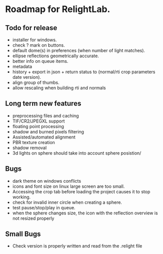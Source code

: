 # Roadmap for RelightLab.


## Todo for release

* installer for windows.
* check ? mark on buttons.
* default dome(s) in preferences (when number of light matches).
* ellipse reflections geometrically accurate.
* better info on queue items.
* metadata
* history + export in json + return status to (normal/rti crop parameters date version).
* align group of thumbs.
* allow rescaling when building rti and normals

## Long term new features

* preprocessing files and caching
* TIF/CR2/JPEGXL support
* floating point processing
* shadow and burned pixels filtering
* Assisted/automated alignment
* PBR texture creation
* shadow removal
* 3d lights on sphere should take into account sphere posistion/


## Bugs

* dark theme on windows conflicts
* icons and font size on linux large screen are too small.
* Accessing the crop tab before loading the project causes it to stop working.
* check for invalid inner circle when creating a sphere.
* test pause/stop/play in queue.
* when the sphere changes size, the icon with the reflection overview is not resized properly

## Small Bugs

* Check version is properly written and read from the .relight file


